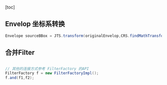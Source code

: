 [toc]


##  Envelop 坐标系转换

~~~ java
Envelope sourceBBox = JTS.transform(originalEnvelop,CRS.findMathTransform(sourceCrs,targetCrs));
~~~


## 合并Filter 

~~~ java

// 其他的连接方式参考 FilterFactory 的API
FilterFactory f = new FilterFactoryImpl();
f.and(f1,f2);
~~~